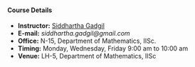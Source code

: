#### Course Details
  
* __Instructor:__ [Siddhartha Gadgil](http://math.iisc.ac.in/~gadgil)
* __E-mail:__ _siddhartha.gadgil@gmail.com_
* __Office:__ N-15, Department of Mathematics, IISc.
* __Timing:__ Monday, Wednesday, Friday 9:00 am to 10:00 am
* __Venue:__ LH-5, Department of Mathematics, IISc
